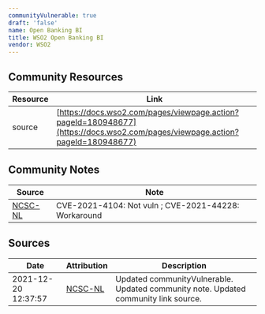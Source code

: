 ```yaml
---
communityVulnerable: true
draft: 'false'
name: Open Banking BI
title: WSO2 Open Banking BI
vendor: WSO2
---
```



## Community Resources
| Resource | Link |
| --- | --- |
| source | [https://docs.wso2.com/pages/viewpage.action?pageId=180948677](https://docs.wso2.com/pages/viewpage.action?pageId=180948677) |

## Community Notes
| Source | Note |
| --- | --- |
| [NCSC-NL](https://github.com/NCSC-NL/log4shell/blob/main/software/README.md) | CVE-2021-4104: Not vuln ; CVE-2021-44228: Workaround </ul> |

## Sources
| Date | Attribution | Description |
| --- | --- | --- |
| 2021-12-20 12:37:57 | [NCSC-NL](https://github.com/NCSC-NL/log4shell/blob/main/software/README.md) | Updated communityVulnerable. Updated community note. Updated community link source.  |
